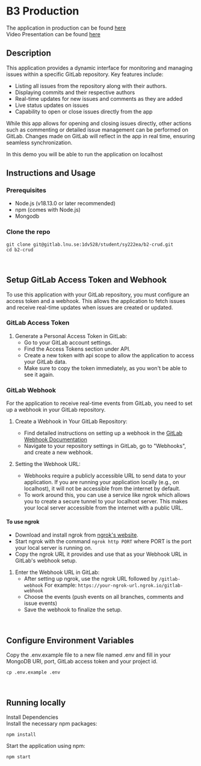 # B3 Production

The application in production can be found [here](https://cscloud7-220.lnu.se/)
<br>
Video Presentation can be found [here](...)


## Description
This application provides a dynamic interface for monitoring and managing issues within a specific GitLab repository. Key features include:

- Listing all issues from the repository along with their authors.
- Displaying commits and their respective authors
- Real-time updates for new issues and comments as they are added
- Live status updates on issues
- Capability to open or close issues directly from the app

While this app allows for opening and closing issues directly, other actions such as commenting or detailed issue management can be performed on GitLab. Changes made on GitLab will reflect in the app in real time, ensuring seamless synchronization.

In this demo you will be able to run the application on localhost


## Instructions and Usage
### Prerequisites
* Node.js (v18.13.0 or later recommended)
* npm (comes with Node.js)
* Mongodb

### Clone the repo 

```
git clone git@gitlab.lnu.se:1dv528/student/sy222ea/b2-crud.git
cd b2-crud
```
<br>

## Setup GitLab Access Token and Webhook 
To use this application with your GitLab repository, you must configure an access token and a webhook. This allows the application to fetch issues and receive real-time updates when issues are created or updated.

### GitLab Access Token
1. Generate a Personal Access Token in GitLab:
    * Go to your GitLab account settings.
    * Find the Access Tokens section under API.
    * Create a new token with api scope to allow the application to access your GitLab data.
    * Make sure to copy the token immediately, as you won't be able to see it again.


### GitLab Webhook
For the application to receive real-time events from GitLab, you need to set up a webhook in your GitLab repository.

1. Create a Webhook in Your GitLab Repository:

    * Find detailed instructions on setting up a webhook in the [GitLab Webhook Documentation](https://docs.gitlab.com/ee/user/project/integrations/webhooks.html)
    * Navigate to your repository settings in GitLab, go to "Webhooks", and create a new webhook.
2. Setting the Webhook URL:

    * Webhooks require a publicly accessible URL to send data to your application. If you are running your application locally (e.g., on localhost), it will not be accessible from the internet by default.
    * To work around this, you can use a service like ngrok which allows you to create a secure tunnel to your localhost server. This makes your local server accessible from the internet with a public URL.


#### To use ngrok

* Download and install ngrok from [ngrok's website](https://ngrok.com/).
* Start ngrok with the command ```ngrok http PORT``` where PORT is the port your local server is running on.
* Copy the ngrok URL it provides and use that as your Webhook URL in GitLab's webhook setup.

1. Enter the Webhook URL in GitLab:
    * After setting up ngrok, use the ngrok URL followed by ```/gitlab-webhook``` For example: ```https://your-ngrok-url.ngrok.io/gitlab-webhook```
    * Choose the events (push events on all branches, comments and issue events)
    * Save the webhook to finalize the setup.


<br>

## Configure Environment Variables <br>

Copy the .env.example file to a new file named .env and fill in your MongoDB URI, port, GitLab access token and your project id. 


```
cp .env.example .env
```
<br>

## Running locally 
Install Dependencies<br>
Install the necessary npm packages:
```
npm install
```

Start the application using npm:

```
npm start 
```